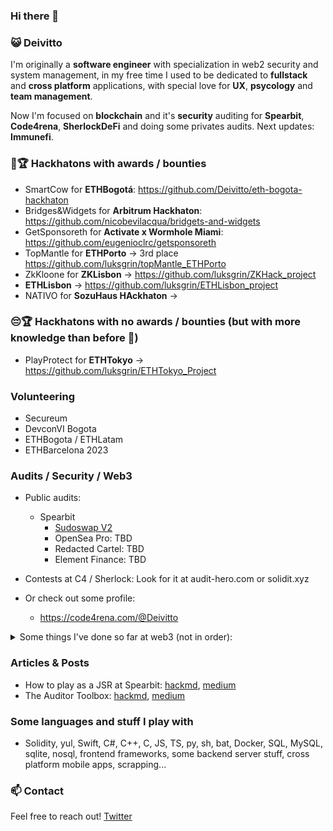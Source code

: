 ### Hi there 👋

### 😺 Deivitto
I'm originally a **software engineer** with specialization in web2 security and system management, in my free time I used to be dedicated to **fullstack** and **cross platform** applications, with special love for **UX**, **psycology** and **team management**.

Now I'm focused on **blockchain** and it's **security** auditing for **Spearbit**, **Code4rena**, **SherlockDeFi** and doing some privates audits. Next updates: **Immunefi**.

### 👨🏆 Hackhatons with awards / bounties
- SmartCow for **ETHBogotá**: https://github.com/Deivitto/eth-bogota-hackhaton
- Bridges&Widgets for **Arbitrum Hackhaton**: https://github.com/nicobevilacqua/bridgets-and-widgets
- GetSponsoreth for **Activate x Wormhole Miami**: https://github.com/eugenioclrc/getsponsoreth
- TopMantle for **ETHPorto** -> 3rd place https://github.com/luksgrin/topMantle_ETHPorto 
- ZkKloone for **ZKLisbon** -> https://github.com/luksgrin/ZKHack_project
- **ETHLisbon** -> https://github.com/luksgrin/ETHLisbon_project
- NATIVO for **SozuHaus HAckhaton** ->

### 😔🏆 Hackhatons with no awards / bounties (but with more knowledge than before 🤪)
- PlayProtect for **ETHTokyo** -> https://github.com/luksgrin/ETHTokyo_Project

### Volunteering
- Secureum
- DevconVI Bogota
- ETHBogota / ETHLatam
- ETHBarcelona 2023

### Audits / Security / Web3
- Public audits:
  - Spearbit
    - [Sudoswap V2](https://github.com/spearbit/portfolio/blob/master/pdfs/SudoswapLSSVM2-Spearbit-Security-Review.pdf)
    - OpenSea Pro: TBD
    - Redacted Cartel: TBD
    - Element Finance: TBD

- Contests at C4 / Sherlock: Look for it at audit-hero.com or solidit.xyz
- Or check out some profile:
  - https://code4rena.com/@Deivitto   
<details>
  <summary>Some things I've done so far at web3 (not in order):</summary>
  
- Audits / Security related
  - Secureum Bootcamp from Epoch0 - EpochInfinite
  - Top 16–32 at some of Secureum Races -> CAREs
  - Top 150 at Code4rena 2022 (starting at July aprox)
  - Top 100 at Sherlock 2022 (starting october/november)
  - Joined Spearbit at December 2022
  - Read more reports and medium posts that I can count
  - Wrote my own basic static analyzer + tons of scripts to work faster
- CTF
  - DefiSummit CTF solved
  - CaptureTheEther CTF solved
  - Studied typical CTF writeups (Ethernaut, Paradigm...)
- Hackhatons
  - 5 hackhatons with awards 
  - 1 hachkaton not awarded

</details>

### Articles & Posts
- How to play as a JSR at Spearbit: [hackmd](https://hackmd.io/@Deivitto/how-to-play-as-a-JSR-at-Spearbit), [medium](https://medium.com/@Deivitto/how-to-play-as-a-jsr-at-spearbit-c98a46484a1)
- The Auditor Toolbox: [hackmd](https://hackmd.io/@Deivitto/The-Auditor-Toolbox), [medium](https://medium.com/@Deivitto/the-auditor-toolbox-840848d42109)

### Some languages and stuff I play with
- Solidity, yul, Swift, C#, C++, C, JS, TS, py, sh, bat, Docker, SQL, MySQL, sqlite, nosql, frontend frameworks, some backend server stuff, cross platform mobile apps, scrapping...

### 📫 Contact
Feel free to reach out! [Twitter](https://twitter.com/Deivitto)
